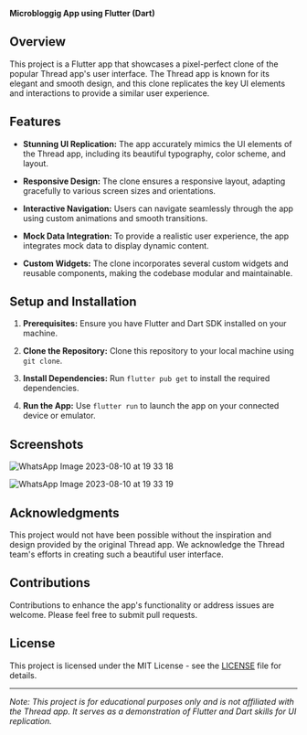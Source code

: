 **Microbloggig App using Flutter (Dart)**


## Overview

This project is a Flutter app that showcases a pixel-perfect clone of the popular Thread app's user interface. The Thread app is known for its elegant and smooth design, and this clone replicates the key UI elements and interactions to provide a similar user experience.

## Features

- **Stunning UI Replication:** The app accurately mimics the UI elements of the Thread app, including its beautiful typography, color scheme, and layout.

- **Responsive Design:** The clone ensures a responsive layout, adapting gracefully to various screen sizes and orientations.

- **Interactive Navigation:** Users can navigate seamlessly through the app using custom animations and smooth transitions.

- **Mock Data Integration:** To provide a realistic user experience, the app integrates mock data to display dynamic content.

- **Custom Widgets:** The clone incorporates several custom widgets and reusable components, making the codebase modular and maintainable.

## Setup and Installation

1. **Prerequisites:** Ensure you have Flutter and Dart SDK installed on your machine.

2. **Clone the Repository:** Clone this repository to your local machine using `git clone`.

3. **Install Dependencies:** Run `flutter pub get` to install the required dependencies.

4. **Run the App:** Use `flutter run` to launch the app on your connected device or emulator.
  
## Screenshots
![WhatsApp Image 2023-08-10 at 19 33 18](https://github.com/himax12/Threads-clone/assets/122690580/612e6ce1-2c95-4e25-828e-0b8e6f8c7494)

   
![WhatsApp Image 2023-08-10 at 19 33 19](https://github.com/himax12/Threads-clone/assets/122690580/28f7e52b-ec1d-42d3-8921-b28c95d628cb)


## Acknowledgments

This project would not have been possible without the inspiration and design provided by the original Thread app. We acknowledge the Thread team's efforts in creating such a beautiful user interface.

## Contributions

Contributions to enhance the app's functionality or address issues are welcome. Please feel free to submit pull requests.

## License

This project is licensed under the MIT License - see the [LICENSE](LICENSE) file for details.

---

*Note: This project is for educational purposes only and is not affiliated with the Thread app. It serves as a demonstration of Flutter and Dart skills for UI replication.*
